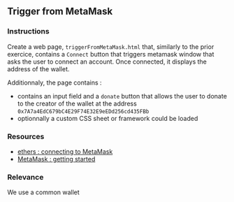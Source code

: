 ## Trigger from MetaMask

### Instructions

Create a web page, `triggerFromMetaMask.html` that, similarly to the prior exercice, contains a `Connect` button that triggers metamask window that asks the user to connect an account. Once connected, it displays the address of the wallet.

Additionnaly, the page contains : 
- contains an input field and a `donate` button that allows the user to donate to the creator of the wallet at the address `0x7A7a4EdC679bC4E29F74E32E9eEDd256cd435FBb`
- optionnally a custom CSS sheet or framework could be loaded


### Resources
- [ethers : connecting to MetaMask](https://docs.ethers.io/v5/getting-started/#getting-started--connecting)
- [MetaMask : getting started ](https://docs.metamask.io/guide/getting-started.html)

### Relevance

We use a common wallet
